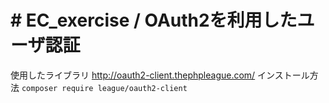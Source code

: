 # # EC_exercise  / OAuth2を利用したユーザ認証

使用したライブラリ
http://oauth2-client.thephpleague.com/
インストール方法
`composer require league/oauth2-client`